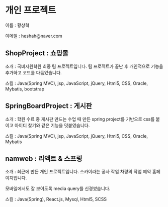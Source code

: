 <h1>개인 프로젝트</h1>
<p>이름 : 황상혁</p>
<p>이메일 : heshah@naver.com</p>
<h2>ShopProject : 쇼핑몰</h2>
<p>소개 : 국비지원학원 최종 팀 프로젝트입니다. 팀 프로젝트가 끝난 후 개인적으로 기능을 추가하고 코드를 다듬었습니다.</p>
<p>스킬 : Java(Spring MVC), jsp, JavaScript, jQuery, Html5, CSS, Oracle, Mybatis, bootstrap</p>
<h2>SpringBoardProject : 게시판</h2>
<p>소개 : 학원 수료 중 게시판 만드는 수업 때 만든 spring project를 기반으로 css를 붙이고 아이디 찾기와 같은 기능을 덧붙였습니다.</p>
<p>스킬 : Java(Spring MVC), jsp, JavaScript, jQuery, Html5, CSS, Oracle, Mybatis</p>
<h2>namweb : 리액트 & 스프링</h2>
<p>소개 : 최근에 만든 개인 프로젝트입니다. 스카이라는 공사 작업 차량의 작업 예약 홈페이지입니다.</p>
<p>모바일에서도 잘 보이도록 media query를 신경썼습니다.</p>
<p>스킬 : Java(Spring), React.js, Mysql, Html5, SCSS</p>
